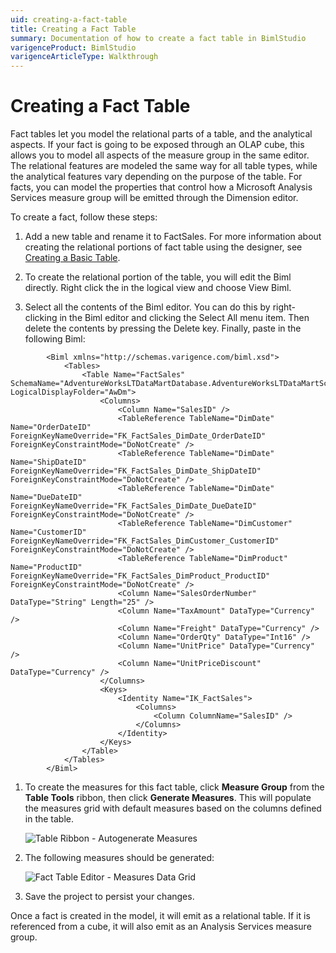 ```yaml
---
uid: creating-a-fact-table
title: Creating a Fact Table
summary: Documentation of how to create a fact table in BimlStudio
varigenceProduct: BimlStudio
varigenceArticleType: Walkthrough
---
```

# Creating a Fact Table

Fact tables let you model the relational parts of a table, and the analytical aspects. If your fact is going to be exposed through an OLAP cube, this allows you to model all aspects of the measure group in the same editor. The relational features are modeled the same way for all table types, while the analytical features vary depending on the purpose of the table. For facts, you can model the properties that control how a Microsoft Analysis Services measure group will be emitted through the Dimension editor.

To create a fact, follow these steps:

1. Add a new table and rename it to FactSales. For more information about creating the relational portions of fact table using the designer, see [Creating a Basic Table](creating-a-basic-table.md).

2. To create the relational portion of the table, you will edit the Biml directly. Right click the in the logical view and choose View Biml.

3. Select all the contents of the Biml editor. You can do this by right-clicking in the Biml editor and clicking the Select All menu item. Then delete the contents by pressing the Delete key. Finally, paste in the following Biml:

```biml
        <Biml xmlns="http://schemas.varigence.com/biml.xsd">
            <Tables>
                <Table Name="FactSales" SchemaName="AdventureWorksLTDataMartDatabase.AdventureWorksLTDataMartSchema" LogicalDisplayFolder="AwDm">
                    <Columns>
                        <Column Name="SalesID" />
                        <TableReference TableName="DimDate" Name="OrderDateID" ForeignKeyNameOverride="FK_FactSales_DimDate_OrderDateID" ForeignKeyConstraintMode="DoNotCreate" />
                        <TableReference TableName="DimDate" Name="ShipDateID" ForeignKeyNameOverride="FK_FactSales_DimDate_ShipDateID" ForeignKeyConstraintMode="DoNotCreate" />
                        <TableReference TableName="DimDate" Name="DueDateID" ForeignKeyNameOverride="FK_FactSales_DimDate_DueDateID" ForeignKeyConstraintMode="DoNotCreate" />
                        <TableReference TableName="DimCustomer" Name="CustomerID" ForeignKeyNameOverride="FK_FactSales_DimCustomer_CustomerID" ForeignKeyConstraintMode="DoNotCreate" />
                        <TableReference TableName="DimProduct" Name="ProductID" ForeignKeyNameOverride="FK_FactSales_DimProduct_ProductID" ForeignKeyConstraintMode="DoNotCreate" />
                        <Column Name="SalesOrderNumber" DataType="String" Length="25" />
                        <Column Name="TaxAmount" DataType="Currency" />
                        <Column Name="Freight" DataType="Currency" />
                        <Column Name="OrderQty" DataType="Int16" />
                        <Column Name="UnitPrice" DataType="Currency" />
                        <Column Name="UnitPriceDiscount" DataType="Currency" />
                    </Columns>
                    <Keys>
                        <Identity Name="IK_FactSales">
                            <Columns>
                                <Column ColumnName="SalesID" />
                            </Columns>
                        </Identity>
                    </Keys>
                </Table>
            </Tables>
        </Biml>
```

1. To create the measures for this fact table, click **Measure Group** from the **Table Tools** ribbon, then click **Generate Measures**. This will populate the measures grid with default measures based on the columns defined in the table.

    ![Table Ribbon - Autogenerate Measures](https://varigencecom.blob.core.windows.net/images-mistdocumentation/010_Step06.gif)

1. The following measures should be generated:

    ![Fact Table Editor - Measures Data Grid](https://varigencecom.blob.core.windows.net/images-mistdocumentation/010_Step07.png)

1. Save the project to persist your changes.

Once a fact is created in the model, it will emit as a relational table. If it is referenced from a cube, it will also emit as an Analysis Services measure group.
